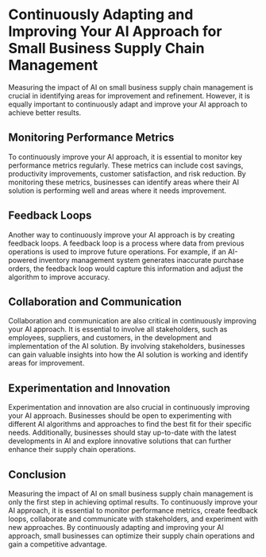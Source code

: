 Continuously Adapting and Improving Your AI Approach for Small Business Supply Chain Management
=========================================================================================================================================================================

Measuring the impact of AI on small business supply chain management is crucial in identifying areas for improvement and refinement. However, it is equally important to continuously adapt and improve your AI approach to achieve better results.

Monitoring Performance Metrics
------------------------------

To continuously improve your AI approach, it is essential to monitor key performance metrics regularly. These metrics can include cost savings, productivity improvements, customer satisfaction, and risk reduction. By monitoring these metrics, businesses can identify areas where their AI solution is performing well and areas where it needs improvement.

Feedback Loops
--------------

Another way to continuously improve your AI approach is by creating feedback loops. A feedback loop is a process where data from previous operations is used to improve future operations. For example, if an AI-powered inventory management system generates inaccurate purchase orders, the feedback loop would capture this information and adjust the algorithm to improve accuracy.

Collaboration and Communication
-------------------------------

Collaboration and communication are also critical in continuously improving your AI approach. It is essential to involve all stakeholders, such as employees, suppliers, and customers, in the development and implementation of the AI solution. By involving stakeholders, businesses can gain valuable insights into how the AI solution is working and identify areas for improvement.

Experimentation and Innovation
------------------------------

Experimentation and innovation are also crucial in continuously improving your AI approach. Businesses should be open to experimenting with different AI algorithms and approaches to find the best fit for their specific needs. Additionally, businesses should stay up-to-date with the latest developments in AI and explore innovative solutions that can further enhance their supply chain operations.

Conclusion
----------

Measuring the impact of AI on small business supply chain management is only the first step in achieving optimal results. To continuously improve your AI approach, it is essential to monitor performance metrics, create feedback loops, collaborate and communicate with stakeholders, and experiment with new approaches. By continuously adapting and improving your AI approach, small businesses can optimize their supply chain operations and gain a competitive advantage.
